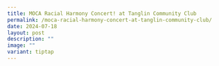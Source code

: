 ```yaml
---
title: MOCA Racial Harmony Concert! at Tanglin Community Club
permalink: /moca-racial-harmony-concert-at-tanglin-community-club/
date: 2024-07-18
layout: post
description: ""
image: ""
variant: tiptap
---
```

